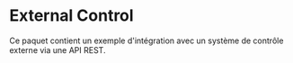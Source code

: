 # External Control

Ce paquet contient un exemple d'intégration avec un système de contrôle externe via une API REST.
